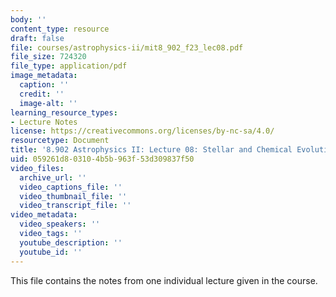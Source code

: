 ```yaml
---
body: ''
content_type: resource
draft: false
file: courses/astrophysics-ii/mit8_902_f23_lec08.pdf
file_size: 724320
file_type: application/pdf
image_metadata:
  caption: ''
  credit: ''
  image-alt: ''
learning_resource_types:
- Lecture Notes
license: https://creativecommons.org/licenses/by-nc-sa/4.0/
resourcetype: Document
title: '8.902 Astrophysics II: Lecture 08: Stellar and Chemical Evolution'
uid: 059261d8-0310-4b5b-963f-53d309837f50
video_files:
  archive_url: ''
  video_captions_file: ''
  video_thumbnail_file: ''
  video_transcript_file: ''
video_metadata:
  video_speakers: ''
  video_tags: ''
  youtube_description: ''
  youtube_id: ''
---
```

This file contains the notes from one individual lecture given in the course.